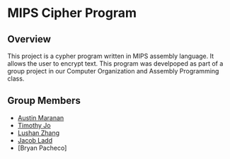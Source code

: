 # MIPS Cipher Program

## Overview
This project is a cypher program written in MIPS assembly language. It allows the user to encrypt text. This program was develpoped as part of a group project in our Computer Organization and Assembly Programming class.

## Group Members
- [Austin Maranan](https://github.com/maranan8)
- [Timothy Jo](https://github.com/timjo1080)
- [Lushan Zhang](https://github.com/LushanZhang)
- [Jacob Ladd](https://github.com/jladd505)
- [Bryan Pacheco]
  
